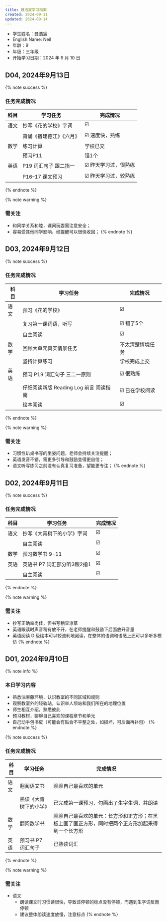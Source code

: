 ```yaml
---
title: 聂浩宸学习档案
created: 2024-09-11
updated: 2024-09-14
---
```


- 学生姓名：聂浩宸
- English Name: Neil
- 年龄：9
- 年级：三年级
- 开始学习日期：2024 年 9 月 10 日

## D04, 2024年9月13日

{% note success %}

### 任务完成情况

| 科目  | 学习任务           | 完成情况         |
| --- | -------------- | ------------ |
| 语文  | 抄写《花的学校》字词     | ☑️           |
|     | 背诵《宿建德江》《六月》   | ☑️ 速度快，熟练    |
| 数学  | 练习计算           | 学校已交         |
|     | 预习P11          | 错1个          |
| 英语  | P19 词汇句子  跟二指一 | ☑️ 昨天学习过，很熟练 |
|     | P16–17 课文预习    | ☑️ 昨天学习过，较熟练 |

{% endnote %}

{% note warning %}

### 需关注

- 和同学关系和睦，课间玩耍需注意安全；
- 容易受其他同学影响，经提醒可以很快收回；
{% endnote %}

## D03, 2024年9月12日

{% note success %}

### 任务完成情况

| 科目  | 学习任务                        | 完成情况      |
| --- | --------------------------- | --------- |
| 语文  | 预习《花的学校》                    | ☑️        |
|     | 复习第一课词语，听写                  | ☑️ 错了5个   |
|     | 自主阅读                        | ☑️        |
| 数学  | 回顾大单元真实情景任务                 | 不太清楚情境任务  |
|     | 坚持计算练习                      | 学校完成上交    |
| 英语  | 预习 P19 词汇句子  三二一原则          | ☑️ 很熟练    |
|     | 仔细阅读新版 Reading Log 前言  阅读指南 | ☑️ 已在学校阅读 |
|     | 绘本阅读                        | ☑️        |


{% endnote %}

{% note warning %}

### 需关注

- 习惯性趴桌书写的坐姿问题，老师会持续关注提醒；
- 英语发音不错，需更多引导和鼓励变得更自信；
- 语文听写练习之前没有认真复习准备，望能更专注；
{% endnote %}

## D02, 2024年9月11日

{% note success %}

### 任务完成情况

| 科目  | 学习任务              | 完成情况 |
| --- | ----------------- | ---- |
| 语文  | 抄写《大青树下的小学》字词     | ☑️   |
|     | 自主阅读              | ☑️   |
| 数学  | 预习数学书 9-11        | ☑️   |
| 英语  | 英语书 P7 词汇部分听3跟2指1 | ☑️   |
|     | 自主阅读              | ☑️   |
{% endnote %}

{% note warning %}

### 需关注

- 抄写正确率尚佳，但书写稍显潦草
- 英语跟读时声音稍有放不开，在老师提醒和鼓励下后面放开音量
- 英语阅读 D 级绘本可以较流利地阅读，在整体的语调和语感上还可以多听多模仿
{% endnote %}

## D01, 2024年9月10日

{% note info %}

### 本日学习内容

- 熟悉油麻藤环境，认识教室的不同区域和规则
- 观察教室外的轻轨站，认识举人坝站和我们所在的地理位置
- 师生相互介绍，熟悉彼此
- 预习教材，聊聊自己喜欢的课程章节和单元
- 自己动手包书皮（可能会有贴合不平整之处，如损坏，可后面再补包）
{% endnote %}

{% note success %}

### 任务完成情况

| 科目  | 学习任务        | 完成情况                                             |
| --- | ----------- | ------------------------------------------------ |
| 语文  | 翻阅语文书       | 聊聊自己最喜欢的单元                                       |
|     | 熟读《大青树下的小学》 | 已完成第一课预习，勾画出了生字生词，并朗读                            |
| 数学  | 翻阅数学书       | 聊聊自己最喜欢的单元：长方形和正方形；在黑板上画了画正方形，同时把两个正方形加起来得到一个长方形 |
| 英语  | 预习书 P7 词汇句子 | 已熟读词汇                                            |
{% endnote %}

{% note warning %}

### 需关注

- 语文
	- 朗读课文时习惯读很快，导致该停顿的标点没有停顿，而遇到生字词反而停顿
	- 建议整体朗读速度放慢，注意标点
{% endnote %}
